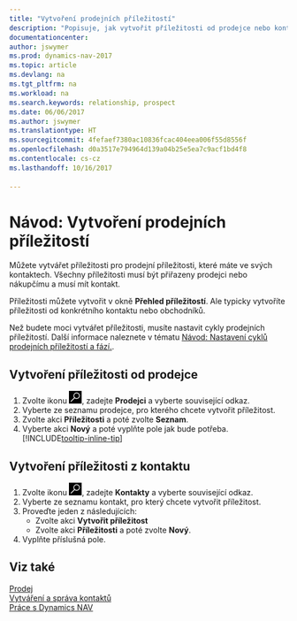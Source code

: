 ```yaml
---
title: "Vytvoření prodejních příležitostí"
description: "Popisuje, jak vytvořit příležitosti od prodejce nebo kontaktu v Dynamics NAV."
documentationcenter: 
author: jswymer
ms.prod: dynamics-nav-2017
ms.topic: article
ms.devlang: na
ms.tgt_pltfrm: na
ms.workload: na
ms.search.keywords: relationship, prospect
ms.date: 06/06/2017
ms.author: jswymer
ms.translationtype: HT
ms.sourcegitcommit: 4fefaef7380ac10836fcac404eea006f55d8556f
ms.openlocfilehash: d0a3517e794964d139a04b25e5ea7c9acf1bd4f8
ms.contentlocale: cs-cz
ms.lasthandoff: 10/16/2017

---
```

# <a name="how-to-create-sales-opportunities"></a>Návod: Vytvoření prodejních příležitostí
Můžete vytvářet příležitosti pro prodejní příležitosti, které máte ve svých kontaktech. Všechny příležitosti musí být přiřazeny prodejci nebo nákupčímu a musí mít kontakt.

Příležitosti můžete vytvořit v okně **Přehled příležitostí**. Ale typicky vytvoříte příležitosti od konkrétního kontaktu nebo obchodníků.

Než budete moci vytvářet příležitosti, musíte nastavit cykly prodejních příležitostí. Další informace naleznete v tématu [Návod: Nastavení cyklů prodejních příležitostí a fází.](marketing-how-setup-opportunity-sales-cycles-stages.md).

## <a name="to-create-an-opportunity-from-a-salesperson"></a>Vytvoření příležitosti od prodejce
1. Zvolte ikonu ![Vyhledat stránku nebo sestavu](media/ui-search/search_small.png "Ikona Vyhledat stránku nebo sestavu"), zadejte **Prodejci** a vyberte související odkaz.
2. Vyberte ze seznamu prodejce, pro kterého chcete vytvořit příležitost.
3. Zvolte akci **Příležitosti** a poté zvolte **Seznam**.
4. Vyberte akci **Nový** a poté vyplňte pole jak bude potřeba. [!INCLUDE[tooltip-inline-tip](includes/tooltip-inline-tip_md.md)]  



## <a name="to-create-an-opportunity-from-a-contact"></a>Vytvoření příležitosti z kontaktu
1. Zvolte ikonu ![Vyhledat stránku nebo sestavu](media/ui-search/search_small.png "Ikona Vyhledat stránku nebo sestavu"), zadejte **Kontakty** a vyberte související odkaz.
2. Vyberte ze seznamu kontakt, pro který chcete vytvořit příležitost.
3. Proveďte jeden z následujících:
   * Zvolte akci **Vytvořit příležitost**
   * Zvolte akci **Příležitosti** a poté zvolte **Nový**.
4. Vyplňte příslušná pole.

## <a name="see-also"></a>Viz také
[Prodej](sales-manage-sales.md)  
[Vytváření a správa kontaktů](marketing-contacts.md)  
[Práce s Dynamics NAV](ui-work-product.md)

